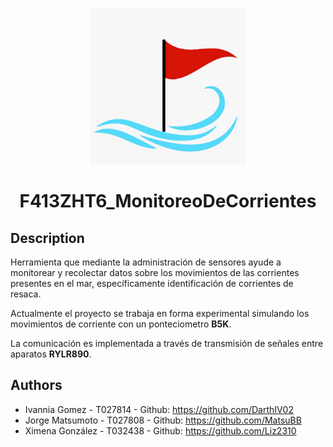 <p align="center">
  <img src="./img/logo.png" alt="logo" width="250" height="250"/>
  <h1 align="center">F413ZHT6_MonitoreoDeCorrientes</h1>

</p>


## Description
Herramienta que mediante la administración de sensores ayude a monitorear y recolectar datos sobre los movimientos de las corrientes presentes en el mar, específicamente identificación de corrientes de resaca.

Actualmente el proyecto se trabaja en forma experimental simulando los movimientos de corriente con un ponteciometro **B5K**.

La comunicación es implementada a través de transmisión de señales entre aparatos **RYLR890**.


## Authors
- Ivannia Gomez - T027814 - Github: https://github.com/DarthIV02
- Jorge Matsumoto - T027808 - Github: https://github.com/MatsuBB
- Ximena González - T032438 - Github: https://github.com/Liz2310
